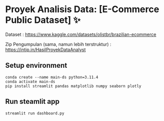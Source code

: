 # Proyek Analisis Data: [E-Commerce Public Dataset] ✨
Dataset : https://www.kaggle.com/datasets/olistbr/brazilian-ecommerce

Zip Pengumpulan (sama, namun lebih terstruktur) : https://intip.in/HasilProyekDataAnalyst



## Setup environment
```
conda create --name main-ds python=3.11.4
conda activate main-ds
pip install streamlit pandas matplotlib numpy seaborn plotly
```

## Run steamlit app
```
streamlit run dashboard.py
```

